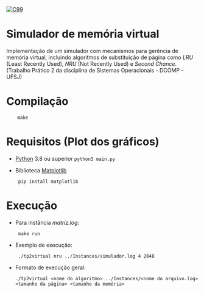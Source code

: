 
[![C99](https://img.shields.io/badge/C-00599C?style=for-the-badge&logo=c&logoColor=white)](https://www.open-std.org/jtc1/sc22/wg14/www/docs/n1256.pdf)

# Simulador de memória virtual
 Implementação de um simulador com mecanismos para gerência de memória virtual, incluindo algoritmos de substituição de página como _LRU_ (Least Recently Used), _NRU_ (Not Recently Used) e _Second Chance_. (Trabalho Prático 2 da disciplina de Sistemas Operacionais - DCOMP - UFSJ)

# Compilação
        make

# Requisitos (Plot dos gráficos)
- [Python](https://python.org) 3.8 ou superior `python3 main.py`
- Biblioteca [Matplotlib](https://matplotlib.org/)

       pip install matplotlib
       
# Execução

- Para instância _matriz.log_:
        
       make run
       
- Exemplo de execução:

       ./tp2virtual nru ../Instances/simulador.log 4 2048
       
- Formato de execução geral: 

  `./tp2virtual <nome do algoritmo> ../Instances/<nome do arquivo.log> <tamanho da página> <tamanho da memória>`
